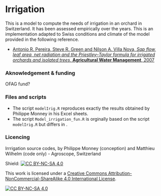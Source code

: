# Irrigation

This is a model to compute the needs of irrigation in an orchard in Switzerland. It has been assessed empirically over the years. This is an implementation adapted to Swiss conditions and climate of the model provided in the following reference.

- [Antonio R. Pereira, Steve R. Green and Nilson A. Villa Nova, _Sap flow, leaf area, net radiation and the Priestley–Taylor formula for irrigated orchards and isolated trees_,
**Agricultural Water Management**, 2007](https://doi.org/10.1016/j.agwat.2007.01.012)

### Aknowledgement \& funding

OFAG fund?

### Files and scripts

- The script `modelIrig.R` reproduces exactly the results obtained by Philippe Monney in his Excel sheets. 
- The script `Model_irrigation_fun.R` is orginally based on the script `modelIrig.R` but differs in .

### Licencing

Irrrigation source codes, by Philippe Monney (conception) and Matthieu Wilhelm (code only) - Agroscope, Switzerland


Shield: [![CC BY-NC-SA 4.0][cc-by-nc-sa-shield]][cc-by-nc-sa]

This work is licensed under a
[Creative Commons Attribution-NonCommercial-ShareAlike 4.0 International License][cc-by-nc-sa].

[![CC BY-NC-SA 4.0][cc-by-nc-sa-image]][cc-by-nc-sa]

[cc-by-nc-sa]: http://creativecommons.org/licenses/by-nc-sa/4.0/
[cc-by-nc-sa-image]: https://licensebuttons.net/l/by-nc-sa/4.0/88x31.png
[cc-by-nc-sa-shield]: https://img.shields.io/badge/License-CC%20BY--NC--SA%204.0-lightgrey.svg
